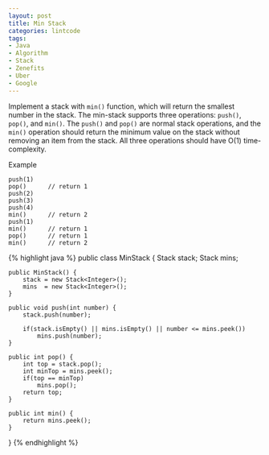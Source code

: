 ```yaml
---
layout: post
title: Min Stack
categories: lintcode
tags:
- Java
- Algorithm
- Stack
- Zenefits
- Uber
- Google
---
```


Implement a stack with `min()` function, which will return the smallest number in the stack. The min-stack supports three operations: `push()`, `pop()`, and `min()`. The `push()` and `pop()` are normal stack operations, and the `min()` operation should return the minimum value on the stack without removing an item from the stack. All three operations should have O(1) time-complexity.

Example

```
push(1)
pop()      // return 1
push(2)
push(3)
push(4)
min()      // return 2
push(1)
min()      // return 1
pop()      // return 1
min()      // return 2
```

{% highlight java %}
public class MinStack {
    Stack<Integer> stack;
    Stack<Integer> mins;
    
    public MinStack() {
        stack = new Stack<Integer>();
        mins  = new Stack<Integer>();
    }

    public void push(int number) {
        stack.push(number);
        
        if(stack.isEmpty() || mins.isEmpty() || number <= mins.peek())
            mins.push(number);
    }

    public int pop() {
        int top = stack.pop();
        int minTop = mins.peek();
        if(top == minTop)
            mins.pop();
        return top;
    }

    public int min() {
        return mins.peek();
    }
}
{% endhighlight %}